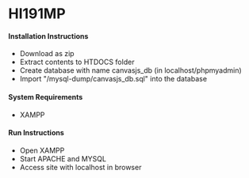 # HI191MP

#### Installation Instructions

- Download as zip
- Extract contents to HTDOCS folder
- Create database with name canvasjs_db (in localhost/phpmyadmin)
- Import "/mysql-dump/canvasjs_db.sql" into the database

#### System Requirements

- XAMPP

#### Run Instructions

- Open XAMPP
- Start APACHE and MYSQL
- Access site with localhost in browser
